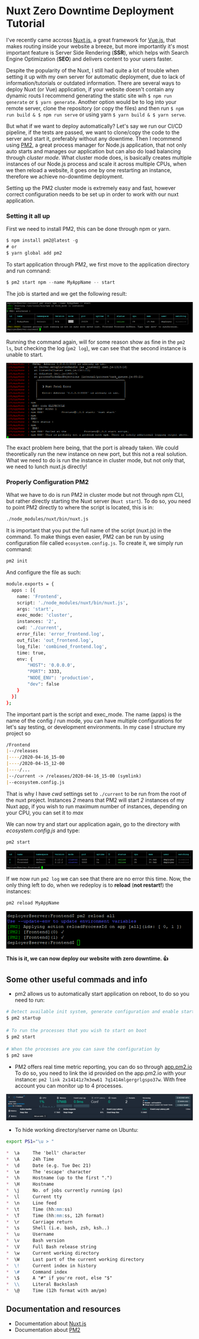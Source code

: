 # Nuxt Zero Downtime Deployment Tutorial

I've recently came accross <a href="https://nuxtjs.org/" target="_blank">Nuxt.js</a>, a great framework for <a href="https://vuejs.org/" target="_blank">Vue.js</a>, that makes routing inside your website a breeze, but more importantly it's most important feature is Server Side Rendering (**SSR**), which helps with Search Engine Optimization (**SEO**) and delivers content to your users faster. 

Despite the popularity of the Nuxt, I still had quite a lot of trouble when setting it up with my own server for automatic deployment, due to lack of information/tutorials or outdated information. There are several ways to deploy Nuxt (or Vue) application, if your website doesn't contain any dynamic routs I recommend generating the static site wih `$ npm run generate` or `$ yarn generate`. Another option would be to log into your remote server, clone the repository (or copy the files) and then run `$ npm run build & $ npm run serve` or using yarn `$ yarn build & $ yarn serve`.

But what if we want to deploy automatically? Let's say we run our CI/CD pipeline, if the tests are passed, we want to clone/copy the code to the server and start it, preferably without any downtime. Then I recommend using <a href="https://pm2.keymetrics.io/" target="_blank">PM2</a>, a great process manager for Node.js application, that not only auto starts and manages our application but can also do load balancing through *cluster mode*. What cluster mode does, is basically creates multiple instances of our Node.js process and scale it across multiple CPUs, when we then reload a website, it goes one by one restarting an instance, therefore we achieve no-downtime deployment. 

Setting up the PM2 cluster mode is extremely easy and fast, however correct configuration needs to be set up in order to work with our nuxt application. 

### Setting it all up

First we need to install PM2, this can be done through npm or yarn.

```csharp
$ npm install pm2@latest -g
# or
$ yarn global add pm2
```

To start application through PM2, we first move to the application directory and run comnand:
```csharp
$ pm2 start npm --name MyAppName -- start
```
The job is started and we get the following result:

![Single instance of Nuxt server started by PM2](img/pm2_fork_mode.PNG)

Running the command again, will for some reason show as fine in the `pm2 ls`, but checking the log (`pm2 log`), we can see that the second instance is unable to start.

![Second instance cannot start.](img/error_same_instance.PNG)

The exact problem here being, that the port is already taken. We could theoretically run the new instance on new port, but this not a real solution. What we need to do is run the instance in cluster mode, but not only that, we need to lunch nuxt.js directly!

### Properly Configuration PM2
What we have to do is run PM2 in cluster mode but not through npm CLI, but rather directly starting the Nuxt server (`Nuxt start`). To do so, you need to point PM2 directly to where the script is located, this is in:
```bash
./node_modules/nuxt/bin/nuxt.js
```
It is important that you put the full name of the script (nuxt.js) in the command. To make things even easier, PM2 can be run by using configuration file called `ecosystem.config.js`. To create it, we simply run command:

```bash
pm2 init
```

And configure the file as such:

```bash
module.exports = {
  apps : [{
    name: 'Frontend',
    script: './node_modules/nuxt/bin/nuxt.js',
    args: 'start',
    exec_mode: 'cluster',
    instances: '2',
    cwd: './current',
    error_file: 'error_frontend.log',
    out_file: 'out_frontend.log',
    log_file: 'combined_frontend.log',
    time: true,
    env: {
        "HOST": '0.0.0.0',
        "PORT": 3333,
        "NODE_ENV": 'production',
        "dev": false
    }
  }]
};
```

The important part is the script and exec_mode. The name (apps) is the name of the config / run mode, you can have multiple configurations for let's say testing, or development environments. In my case I structure my project so

```markdown
/Frontend
|--/releases
|----/2020-04-16_15-00
|----/2020-04-15_12-00
|----/...
|--/current -> /releases/2020-04-16_15-00 (symlink)
|--ecosystem.config.js
```
That is why I have *cwd* settings set to `./current` to be run from the root of the nuxt project. Instances *2* means that PM2 will start *2* instances of my Nuxt app, if you wish to run maximum number of instances, depending on your CPU, you can set it to *max*

We can now try and start our application again, go to the directory with *ecosystem.config.js* and type:

```markdown
pm2 start
```
![Two instances are started in cluster mode.](img/cluster_mode.png)

If we now run `pm2 log` we can see that there are no error this time.
Now, the only thing left to do, when we redeploy is to **reload** (**not restart!**) the instances:

```markdown
pm2 reload MyAppName
```
![Reloading instances](img/reloading%20instances.png)

**This is it, we can now deploy our website with zero downtime. :+1:**

## Some other useful commads and info
* pm2 allows us to automatically start application on reboot, to do so you need to run:

```bash
# Detect available init system, generate configuration and enable startup system
$ pm2 startup

# To run the processes that you wish to start on boot
$ pm2 start

# When the processes are you can save the configuration by
$ pm2 save
```

* PM2 offers real time metric reporting, you can do so through <a href="# Detect available init system, generate configuration and enable startup system" target="_blank">app.pm2.io</a> To do so, you need to link the id provided on the app.pm2.io with your instance: `pm2 link 2x14141z7m3ew61 7q1414mlgergrlgspo37w`. With free account you can monitor up to 4 processes. 

![app.pm2.io](img/app_pm2.png)

* To hide working directory/server name on Ubuntu:
```bash
export PS1="\u > "
```
```markdown
*  \a     The 'bell' character
*  \A     24h Time
*  \d     Date (e.g. Tue Dec 21)
*  \e     The 'escape' character
*  \h     Hostname (up to the first ".")
*  \H     Hostname
*  \j     No. of jobs currently running (ps)
*  \l     Current tty
*  \n     Line feed
*  \t     Time (hh:mm:ss)
*  \T     Time (hh:mm:ss, 12h format)
*  \r     Carriage return
*  \s     Shell (i.e. bash, zsh, ksh..)
*  \u     Username
*  \v     Bash version
*  \V     Full Bash release string
*  \w     Current working directory
*  \W     Last part of the current working directory
*  \!     Current index in history
*  \#     Command index
*  \$     A "#" if you're root, else "$"
*  \\     Literal Backslash
*  \@     Time (12h format with am/pm)
```



## Documentation and resources
* Documentation about <a href="https://nuxtjs.org/guide/installation" target="_blank">Nuxt.js</a>
* Documentation about <a href="https://pm2.keymetrics.io/docs/usage/quick-start/" target="_blank">PM2</a>
